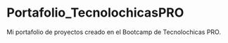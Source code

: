 # Portafolio_TecnolochicasPRO
Mi portafolio de proyectos creado en el Bootcamp de Tecnolochicas PRO.
